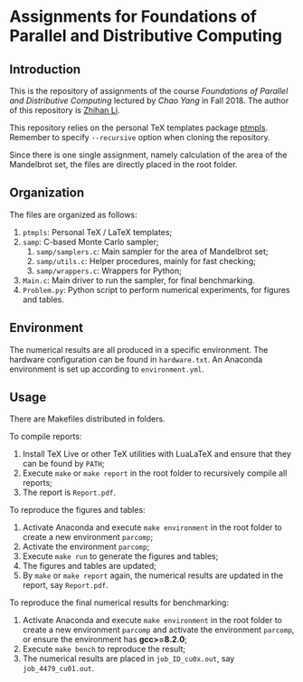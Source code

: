 # Assignments for Foundations of Parallel and Distributive Computing

## Introduction

This is the repository of assignments of the course *Foundations of Parallel and Distributive Computing* lectured by *Chao Yang* in Fall 2018. The author of this repository is [Zhihan Li](mailto:lzh2016p@pku.edu.cn).

This repository relies on the personal TeX templates package [ptmpls](https://github.com/pppppass/ptmpls). Remember to specify `--recursive` option when cloning the repository.

Since there is one single assignment, namely calculation of the area of the Mandelbrot set, the files are directly placed in the root folder.

## Organization

The files are organized as follows:
1. `ptmpls`: Personal TeX / LaTeX templates;
2. `samp`: C-based Monte Carlo sampler;
    1. `samp/samplers.c`: Main sampler for the area of Mandelbrot set;
    2. `samp/utils.c`: Helper procedures, mainly for fast checking;
    3. `samp/wrappers.c`: Wrappers for Python;
3. `Main.c`: Main driver to run the sampler, for final benchmarking.
5. `Problem.py`: Python script to perform numerical experiments, for figures and tables.

## Environment

The numerical results are all produced in a specific environment. The hardware configuration can be found in `hardware.txt`. An Anaconda environment is set up according to `environment.yml`.

## Usage

There are Makefiles distributed in folders.

To compile reports:
1. Install TeX Live or other TeX utilities with LuaLaTeX and ensure that they can be found by `PATH`;
2. Execute `make` or `make report` in the root folder to recursively compile all reports;
3. The report is `Report.pdf`.

To reproduce the figures and tables:
1. Activate Anaconda and execute `make environment` in the root folder to create a new environment `parcomp`;
2. Activate the environment `parcomp`;
3. Execute `make run` to generate the figures and tables;
4. The figures and tables are updated;
4. By `make` or `make report` again, the numerical results are updated in the report, say `Report.pdf`.

To reproduce the final numerical results for benchmarking:
1. Activate Anaconda and execute `make environment` in the root folder to create a new environment `parcomp` and activate the environment `parcomp`, or ensure the environment has **gcc>=8.2.0**;
2. Execute `make bench` to reproduce the result;
3. The numerical results are placed in `job_ID_cu0x.out`, say `job_4479_cu01.out`.
